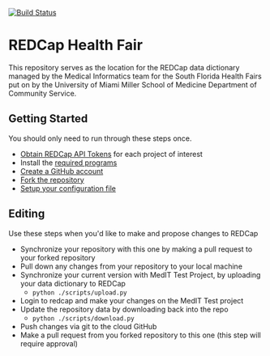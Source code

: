 [![Build Status](https://travis-ci.org/umdocsmedit/RedCapHealthFair.svg?branch=master)](https://travis-ci.org/umdocsmedit/RedCapHealthFair)

# REDCap Health Fair

This repository serves as the location for the REDCap data dictionary managed
by the Medical Informatics team for the South Florida Health Fairs put on by
the University of Miami Miller School of Medicine Department of Community
Service.

## Getting Started
You should only need to run through these steps once.
- [Obtain REDCap API
  Tokens](https://github.com/umdocsmedit/RedCapHealthFair/blob/master/docs/api_tokens.md) for each project of interest
- Install the [required programs](https://github.com/umdocsmedit/RedCapHealthFair/blob/master/docs/required_programs.md)
- [Create a GitHub account](https://github.com/join?source=header-home)
- [Fork the repository](https://github.com/umdocsmedit/RedCapHealthFair/blob/master/docs/fork.md)
- [Setup your configuration
  file](https://github.com/umdocsmedit/RedCapHealthFair/blob/master/docs/config_setup.md)

## Editing
Use these steps when you'd like to make and propose changes to REDCap

- Synchronize your repository with this one by making a pull request to your
  forked repository
- Pull down any changes from your repository to your local machine
- Synchronize your current version with MedIT Test Project, by uploading your
  data dictionary to REDCap
    - `python ./scripts/upload.py`
- Login to redcap and make your changes on the MedIT Test project
- Update the repository data by downloading back into the repo
    - `python ./scripts/download.py`
- Push changes via git to the cloud GitHub
- Make a pull request from you forked repository to this one (this step will
  require approval)

